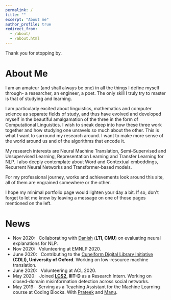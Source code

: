 ```yaml
---
permalink: /
title: ""
excerpt: "About me"
author_profile: true
redirect_from: 
  - /about/
  - /about.html
---
```


Thank you for stopping by.

# About Me

I am an amateur (and shall always be one) in all the things I define myself through- a researcher, an engineer, a poet. The only skill I truly try to master is that of studying and learning. 

I am particularly excited about linguistics, mathematics and computer science as separate fields of study, and thus have evolved and developed myself in the beautiful amalgamation of the three in the form of Computational Linguistics. I wish to sneak deep into how these three work together and how studying one unravels so much about the other. This is what I want to surround my research around. I want to make more sense of the world around us and of the algorithms that encode it.

My research interests are Neural Machine Translation, Semi-Supervised and Unsupervised Learning, Representation Learning and Transfer Learning for NLP. I also deeply contemplate about Word and Contextual embeddings, Recurrent Neural Networks and Transformer-based models. 

For my professional journey, works and achievements look around this site, all of them are engrained somewhere or the other.

I hope my minimal portfolio page would lighten your day a bit. If so, don't forget to let me know by leaving a message on one of those pages mentioned on the left.

# News
- Nov 2020: &nbsp; Collaborating with [Danish](https://www.cs.cmu.edu/~ddanish/) (**LTI, CMU**) on evaluating neural explanations for NLP. <br>
- Nov 2020: &nbsp; Volunteering at EMNLP 2020. <br>
- June 2020: &nbsp; Contributing to the [Cuneiform Digital Library Initiative](https://cdli.ucla.edu/) **(CDLI), University of Oxford**. Working on low-resource machine translation. <br>
- June 2020: &nbsp; Volunteering at ACL 2020. <br>
- May 2020: &nbsp; Joined **[LCS2](http://lcs2.iiitd.edu.in/), IIIT-D** as a Research Intern. Working on closed-domain misinformation detection across social networks. <br>
- May 2019: &nbsp; Serving as a Teaching Assistant for the Machine Learning course at Coding Blocks. With [Prateek](http://www.prateeknarang.com/) and [Manu](https://www.manuspillai.in/). <br>
